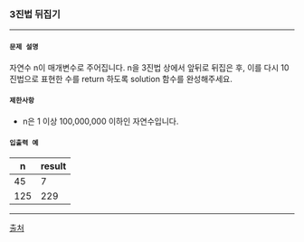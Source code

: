 ### 3진법 뒤집기

***

#### `문제 설명`

자연수 n이 매개변수로 주어집니다. n을 3진법 상에서 앞뒤로 뒤집은 후, 이를 다시 10진법으로 표현한 수를 return 하도록 solution 함수를 완성해주세요.



#### `제한사항`

- n은 1 이상 100,000,000 이하인 자연수입니다.



#### `입출력 예`

| n    | result |
| ---- | ------ |
| 45   | 7      |
| 125  | 229    |

***

[출처](https://programmers.co.kr/learn/courses/30/lessons/68935)

